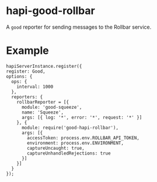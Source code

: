# hapi-good-rollbar
A `good` reporter for sending messages to the Rollbar service.

# Example
```
hapiServerInstance.register({
register: Good,
options: {
  ops: {
    interval: 1000
  },
  reporters: {
    rollbarReporter = [{
      module: 'good-squeeze',
      name: 'Squeeze',
      args: [{ log: '*', error: '*', request: '*' }]
    }, {
      module: require('good-hapi-rollbar'),
      args: [{
        accessToken: process.env.ROLLBAR_API_TOKEN,
        environment: process.env.ENVIRONMENT,
        captureUncaught: true,
        captureUnhandledRejections: true
      }]
    }]
  }
});
```
